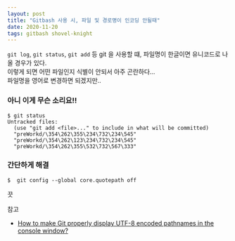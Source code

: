 ```yaml
---
layout: post
title: "Gitbash 사용 시, 파일 및 경로명이 인코딩 안될때"
date: 2020-11-20
tags: gitbash shovel-knight
---
```


`git log`, `git status`, `git add` 등 git 을 사용할 떄, 파일명이 한글이면 유니코드로 나올 경우가 있다.  
이렇게 되면 어떤 파일인지 식별이 안되서 아주 곤란하다...  
파일명을 영어로 변경하면 되겠지만..

### 아니 이게 무슨 소리요!!

``` shell
$ git status
Untracked files:
  (use "git add <file>..." to include in what will be committed)
  "preWorkd/\354\262\355\234\732\234\545"
  "preWorkd/\354\262\123\234\732\234\545"
  "preWorkd/\354\262\355\532\732\567\333"
```

### 간단하게 해결

``` shell
$  git config --global core.quotepath off
```

끗


참고
- [How to make Git properly display UTF-8 encoded pathnames in the console window?](https://stackoverrun.com/ko/q/6248899)
